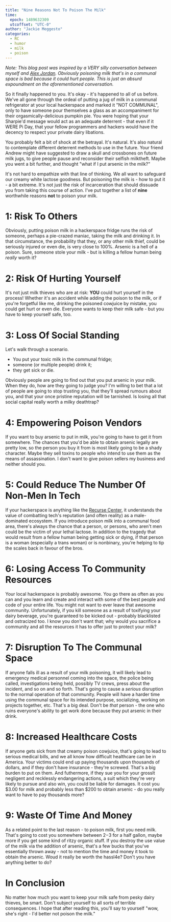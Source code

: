 ```yaml
---
title: "Nine Reasons Not To Poison The Milk"
time:
  epoch: 1489632309
  utcoffset: "UTC-0"
author: "Jackie Meggesto"
categories:
  - RC
  - humor
  - milk
  - poison
---
```


*Note: This blog post was inspired by a VERY silly conversation between myself and [Alex Jordan](https://strugee.net). Obviously poisoning milk that's in a communal space is bad because it could hurt people. This is just an absurd expoundment on the aforementioned conversation.* 

So it finally happened to you. It's okay - it's happened to all of us before. We've all gone through the ordeal of putting a jug of milk in a communal refrigerator at your local hackerspace and marked it "NOT COMMUNAL", only to have someone pour themselves a glass as an accompaniment for their orgasmically-delicious pumpkin pie. You were hoping that your Sharpie'd message would act as an adequate deterrent - that even if it WERE Pi Day, that your fellow programmers and hackers would have the decency to respect your private dairy libations. 

You probably felt a bit of shock at the betrayal. It's natural. It's also natural to contemplate different deterrent methods to use in the future. Your friend Andrew might have suggested to draw a skull and crossbones on future milk jugs, to give people pause and reconsider their selfish milktheft. Maybe you went a bit further, and thought "what if I put arsenic in the milk?"

It's not hard to empathize with that line of thinking. We all want to safeguard our creamy white lactose goodness. But poisoning the milk is - how to put it - a bit extreme. It's not just the risk of incarceration that should dissuade you from taking this course of action. I've put together a list of **nine** worthwhile reasons **not** to poison your milk.

# 1: Risk To Others

Obviously, putting poison milk in a hackerspace fridge runs the risk of someone, perhaps a pie-crazed maniac, taking the milk and drinking it. In that circumstance, the probability that they, or any other milk thief, could be seriously injured or even die, is very close to 100%. Arsenic is a hell of a poison. Sure, someone stole your milk - but is killing a fellow human being *really* worth it?

# 2: Risk Of Hurting Yourself

It's not just milk thieves who are at risk: **YOU** could hurt yourself in the process! Whether it's an accident while adding the poison to the milk, or if you're forgetful like me, drinking the poisoned cowjuice by mistake, you could get hurt or even die. Everyone wants to keep their milk safe - but you have to keep yourself safe, too.

# 3: Loss Of Social Standing

Let's walk through a scenario.

- You put your toxic milk in the communal fridge; 
- someone (or multiple people) drink it; 
- they get sick or die. 

Obviously people are going to find out that you put arsenic in your milk. When they do, how are they going to judge you? I'm willing to bet that a lot of people are going to stop trusting you, that they'll spread rumours about you, and that your once pristine reputation will be tarnished. Is losing all that social capital really worth a milky deathtrap?

# 4: Empowering Poison Vendors

If you want to buy arsenic to put in milk, you're going to have to get it from somewhere. The chances that you'd be able to obtain arsenic legally are pretty low, so the person you buy it from is most likely going to be a shady character. Maybe they sell toxins to people who intend to use them as the means of assassination. I don't want to give poison sellers my business and neither should you.

# 5: Could Reduce The Number Of Non-Men In Tech

If your hackerspace is anything like the [Recurse Center](https://www.recurse.com), it understands the value of combatting tech's reputation (and often reality) as a male-dominated ecosystem. If you introduce poison milk into a communal food area, there's always the chance that a person, or persons, who aren't men could be the victim of your lethal lactose. In addition to the tragedy that would result from a fellow human being getting sick or dying, if that person is a woman (especially a trans woman) or is nonbinary, you're helping to tip the scales back in favour of the bros. 

# 6: Losing Access To Community Resources

Your local hackerspace is probably awesome. You go there as often as you can and you learn and create and interact with some of the best people and code of your entire life. You might not want to ever leave that awesome community. Unfortunately, if you kill someone as a result of toxifying your dairy beverage, you're guaranteed to be kicked out - probably blacklisted and ostracized too. I know you don't want that; why would you sacrifice a community and all the resources it has to offer just to protect your milk?

# 7: Disruption To The Communal Space

If anyone falls ill as a result of your milk poisoning, it will likely lead to emergency medical personnel coming into the space, the police being called, investigations being held, possibly TV crews, press about the incident, and so on and so forth. That's going to cause a *serious* disruption to the normal operation of that community. People will have a harder time using the communal space for its intended purpose, socializing, working on projects together, etc. That's a big deal. Don't be *that* person - the one who ruins everyone's ability to get work done because they put arsenic in their drink.

# 8: Increased Healthcare Costs

If anyone gets sick from that creamy poison cowjuice, that's going to lead to serious medical bills, and we all know how difficult healthcare can be in America. Your victims could end up paying thousands upon thousands of dollars, and if they don't have insurance - they're screwed. That's a big burden to put on them. And futhermore, if they sue you for your grosslt negligent and recklessly endangering actions, a suit which they're very likely to pursue and also win, you could be liable for damages. It cost you $3.00 for milk and probably less than $200 to obtain arsenic - do you really want to have to pay thousands more?

# 9: Waste Of Time And Money

As a related point to the last reason - to poison milk, first you need milk. That's going to cost you somewhere between $2-$3 for a half gallon, maybe more if you get some kind of ritzy organic stuff. If you destroy the use value of the milk via the addition of arsenic, that's a few bucks that you've essentially thrown away - not to mention the time and money it took to obtain the arsenic. Woud it really be worth the hassl4e? Don't you have anything better to do?

# In Conclusion

No matter how much you want to keep your milk safe from pesky dairy thieves, be smart. Don't subject yourself to all sorts of terrible consequences. I hope that after reading this, you'll say to yourself "wow, she's right - I'd better not poison the milk."

